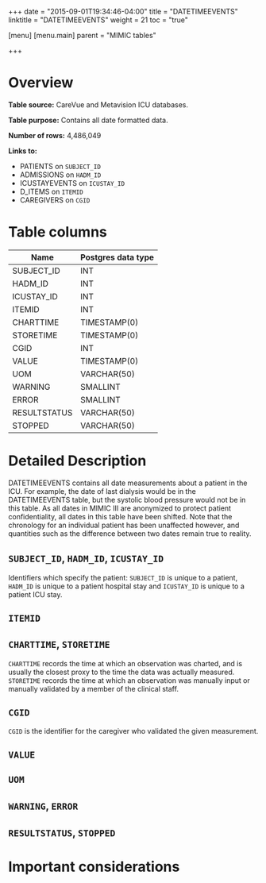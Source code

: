 +++
date = "2015-09-01T19:34:46-04:00"
title = "DATETIMEEVENTS"
linktitle = "DATETIMEEVENTS"
weight = 21
toc = "true"

[menu]
  [menu.main]
    parent = "MIMIC tables"

+++

# Overview

**Table source:** CareVue and Metavision ICU databases.

**Table purpose:** Contains all date formatted data.

**Number of rows:** 4,486,049

**Links to:**

* PATIENTS on `SUBJECT_ID`
* ADMISSIONS on `HADM_ID`
* ICUSTAYEVENTS on `ICUSTAY_ID`
* D_ITEMS on `ITEMID`
* CAREGIVERS on `CGID`

# Table columns

Name | Postgres data type 
---- | ---- 
SUBJECT\_ID | INT
HADM\_ID | INT
ICUSTAY\_ID | INT
ITEMID | INT
CHARTTIME | TIMESTAMP(0)
STORETIME | TIMESTAMP(0)
CGID | INT
VALUE | TIMESTAMP(0)
UOM | VARCHAR(50)
WARNING | SMALLINT
ERROR | SMALLINT
RESULTSTATUS | VARCHAR(50)
STOPPED | VARCHAR(50)
	
# Detailed Description

DATETIMEEVENTS contains all date measurements about a patient in the ICU. For example, the date of last dialysis would be in the DATETIMEEVENTS table, but the systolic blood pressure would not be in this table. As all dates in MIMIC III are anonymized to protect patient confidentiality, all dates in this table have been shifted. Note that the chronology for an individual patient has been unaffected however, and quantities such as the difference between two dates remain true to reality.

## `SUBJECT_ID`, `HADM_ID`, `ICUSTAY_ID`

Identifiers which specify the patient: `SUBJECT_ID` is unique to a patient, `HADM_ID` is unique to a patient hospital stay and `ICUSTAY_ID` is unique to a patient ICU stay.

## `ITEMID`

## `CHARTTIME`, `STORETIME`

`CHARTTIME` records the time at which an observation was charted, and is usually the closest proxy to the time the data was actually measured. `STORETIME` records the time at which an observation was manually input or manually validated by a member of the clinical staff.

## `CGID`

`CGID` is the identifier for the caregiver who validated the given measurement.

## `VALUE`

## `UOM`

## `WARNING`, `ERROR`

## `RESULTSTATUS`, `STOPPED`


# Important considerations
